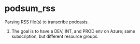 # podsum_rss
Parsing RSS file(s) to transcribe podcasts.

1. The goal is to have a DEV, INT, and PROD env on Azure; same subscription, but different resource groups.
